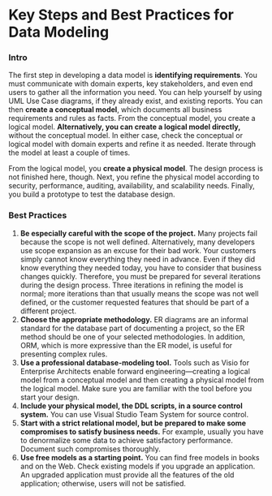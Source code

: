 # Key Steps and Best Practices for Data Modeling

### Intro

The first step in developing a data model is **identifying requirements**. You must communicate with domain experts, key stakeholders, and even end users to gather all the information you need. You can help yourself by using UML Use Case diagrams, if they already exist, and existing reports. You can then **create a conceptual model**, which documents all business requirements and rules as facts. From the conceptual model, you create a logical model. **Alternatively, you can create a logical model directly,** without the conceptual model. In either case, check the conceptual or logical model with domain experts and refine it as needed. Iterate through the model at least a couple of times.

From the logical model, you **create a physical model**. The design process is not finished here, though. Next, you refine the physical model according to security, performance, auditing, availability, and scalability needs. Finally, you build a prototype to test the database design.

### Best Practices

1. **Be especially careful with the scope of the project.** Many projects fail because the scope is not well defined. Alternatively, many developers use scope expansion as an excuse for their bad work. Your customers simply cannot know everything they need in advance. Even if they did know everything they needed today, you have to consider that business changes quickly. Therefore, you must be prepared for several iterations during the design process. Three iterations in refining the model is normal; more iterations than that usually means the scope was not well defined, or the customer requested features that should be part of a different project.
2. **Choose the appropriate methodology.** ER diagrams are an informal standard for the database part of documenting a project, so the ER method should be one of your selected methodologies. In addition, ORM, which is more expressive than the ER model, is useful for presenting complex rules.
3. **Use a professional database-modeling tool.** Tools such as Visio for Enterprise Architects enable forward engineering—creating a logical model from a conceptual model and then creating a physical model from the logical model. Make sure you are familiar with the tool before you start your design.
4. **Include your physical model, the DDL scripts, in a source control system.** You can use Visual Studio Team System for source control.
5. **Start with a strict relational model, but be prepared to make some compromises to satisfy business needs.** For example, usually you have to denormalize some data to achieve satisfactory performance. Document such compromises thoroughly.
6. **Use free models as a starting point.** You can find free models in books and on the Web. Check existing models if you upgrade an application. An upgraded application must provide all the features of the old application; otherwise, users will not be satisfied.
